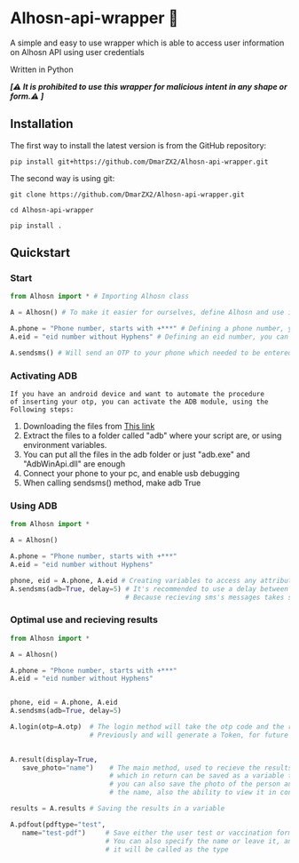 # Alhosn-api-wrapper :cowboy_hat_face:	
A simple and easy to use wrapper which is able to access user information on Alhosn API using user credentials

Written in Python 

**_[:warning:	It is prohibited to use this wrapper for malicious intent in any shape or form.:warning:	]_**


Installation
------------

The first way to install the latest version is from the GitHub repository:

    pip install git+https://github.com/DmarZX2/Alhosn-api-wrapper.git
    
    
The second way is using git:

    git clone https://github.com/DmarZX2/Alhosn-api-wrapper.git
    
    cd Alhosn-api-wrapper
    
    pip install .
    
    
    
    
    
## Quickstart

### Start
```python
from Alhosn import * # Importing Alhosn class

A = Alhosn() # To make it easier for ourselves, define Alhosn and use it anywhere.

A.phone = "Phone number, starts with +***" # Defining a phone number, you can do it here or from Alhosn class directly.
A.eid = "eid number without Hyphens" # Defining an eid number, you can do it here or from Alhosn class directly.

A.sendsms() # Will send an OTP to your phone which needed to be entered to other methods
```

### Activating ADB

    If you have an android device and want to automate the procedure
    of inserting your otp, you can activate the ADB module, using the
    Following steps:

1) Downloading the files from [This link](https://dl.google.com/android/repository/platform-tools-latest-windows.zip)
2) Extract the files to a folder called "adb" where your script are,
   or using environment variables.
3) You can put all the files in the adb folder or just
   "adb.exe" and "AdbWinApi.dll" are enough
4) Connect your phone to your pc, and enable usb debugging
5) When calling sendsms() method, make adb True


### Using ADB

```python
from Alhosn import * 

A = Alhosn() 

A.phone = "Phone number, starts with +***" 
A.eid = "eid number without Hyphens" 

phone, eid = A.phone, A.eid # Creating variables to access any attributes from Alhosn class for later use.
A.sendsms(adb=True, delay=5) # It's recommended to use a delay between 3-5 seconds
                             # Because recieving sms's messages takes some time

 ```

### Optimal use and recieving results

```python
from Alhosn import *

A = Alhosn()

A.phone = "Phone number, starts with +***"
A.eid = "eid number without Hyphens"


phone, eid = A.phone, A.eid
A.sendsms(adb=True, delay=5)

A.login(otp=A.otp)  # The login method will take the otp code and the rest of info given
                    # Previously and will generate a Token, for future use.

                    
A.result(display=True,
   save_photo="name")    # The main method, used to recieve the results of the user
                         # which in return can be saved as a variable to parse it
                         # you can also save the photo of the person and specify
                         # the name, also the ability to view it in console.

results = A.results # Saving the results in a variable

A.pdfout(pdftype="test",
   name="test-pdf")     # Save either the user test or vaccination form
                        # You can also specify the name or leave it, and
                        # it will be called as the type



```
